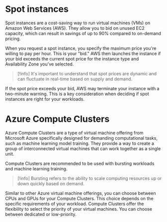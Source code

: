 # Spot instances
Spot instances are a cost-saving way to run virtual machines (VMs) on Amazon Web Services (AWS). They allow you to bid on unused EC2 capacity, which can result in savings of up to 90% compared to on-demand pricing.

When you request a spot instance, you specify the maximum price you're willing to pay per hour. This is your "bid." AWS then launches the instance if your bid exceeds the current spot price for the instance type and Availability Zone you've selected.

>[!info]
>It's important to understand that spot prices are dynamic and can fluctuate in real-time based on supply and demand.

If the spot price exceeds your bid, AWS may terminate your instance with a two-minute warning. This is a key consideration when deciding if spot instances are right for your workloads.

# Azure Compute Clusters
Azure Compute Clusters are a type of virtual machine offering from Microsoft Azure specifically designed for demanding computational tasks, such as machine learning model training. They provide a way to create a group of interconnected virtual machines that can work together as a single unit.

Compute Clusters are recommended to be used with bursting workloads and machine learning training.

>[!info]
>Bursting refers to the ability to scale computing resources up or down quickly based on demand.

Similar to other Azure virtual machine offerings, you can choose between CPUs and GPUs for your Compute Clusters. This choice depends on the specific requirements of your workload. Compute Clusters offer the flexibility to select the priority of your virtual machines. You can choose between dedicated or low-priority.



